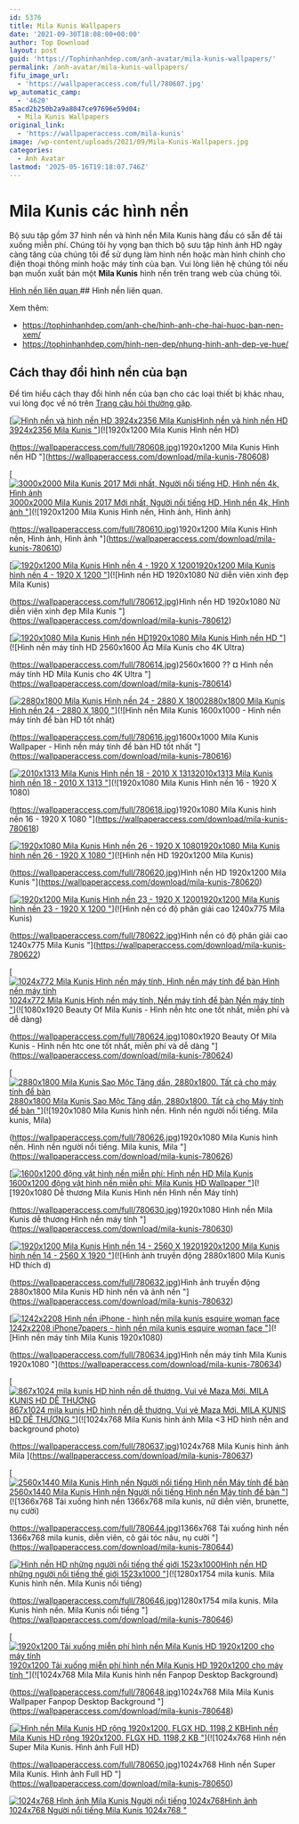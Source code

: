 ```yaml
---
id: 5376
title: Mila Kunis Wallpapers
date: '2021-09-30T18:08:00+00:00'
author: Top Download
layout: post
guid: 'https://Tophinhanhdep.com/anh-avatar/mila-kunis-wallpapers/'
permalink: /anh-avatar/mila-kunis-wallpapers/
fifu_image_url:
  - 'https://wallpaperaccess.com/full/780607.jpg'
wp_automatic_camp:
  - '4620'
85acd2b250b2a9a8047ce97696e59d04:
  - Mila Kunis Wallpapers
original_link:
  - 'https://wallpaperaccess.com/mila-kunis'
image: /wp-content/uploads/2021/09/Mila-Kunis-Wallpapers.jpg
categories:
  - Ảnh Avatar
lastmod: '2025-05-16T19:18:07.746Z'
---
```

# Mila Kunis các hình nền

Bộ sưu tập gồm 37 hình nền và hình nền Mila Kunis hàng đầu có sẵn để tải xuống miễn phí. Chúng tôi hy vọng bạn thích bộ sưu tập hình ảnh HD ngày càng tăng của chúng tôi để sử dụng làm hình nền hoặc màn hình chính cho điện thoại thông minh hoặc máy tính của bạn. Vui lòng liên hệ chúng tôi nếu bạn muốn xuất bản một **Mila Kunis** hình nền trên trang web của chúng tôi.

[Hình nền liên quan ](#related) ## Hình nền liên quan.

   
 Xem thêm:

   
- <https://tophinhanhdep.com/anh-che/hinh-anh-che-hai-huoc-ban-nen-xem/>
- <https://tophinhanhdep.com/hinh-nen-dep/nhung-hinh-anh-dep-ve-hue/>

## Cách thay đổi hình nền của bạn

Để tìm hiểu cách thay đổi hình nền của bạn cho các loại thiết bị khác nhau, vui lòng đọc về nó trên [Trang câu hỏi thường gặp](https://tophinhanhdep.com/faq/).

  
[[![Hình nền và hình nền HD 3924x2356 Mila Kunis](https://wallpaperaccess.com/full/780607.jpg)Hình nền và hình nền HD 3924x2356 Mila Kunis "](https://wallpaperaccess.com/download/mila-kunis-780607)](![1920x1200 Mila Kunis Hình nền HD)

(https://wallpaperaccess.com/full/780608.jpg)1920x1200 Mila Kunis Hình nền HD "](https://wallpaperaccess.com/download/mila-kunis-780608)

[[![3000x2000 Mila Kunis 2017 Mới nhất, Người nổi tiếng HD, Hình nền 4k, Hình ảnh](https://wallpaperaccess.com/full/780609.jpg)3000x2000 Mila Kunis 2017 Mới nhất, Người nổi tiếng HD, Hình nền 4k, Hình ảnh "](https://wallpaperaccess.com/download/mila-kunis-780609)](![1920x1200 Mila Kunis Hình nền, Hình ảnh, Hình ảnh)

(https://wallpaperaccess.com/full/780610.jpg)1920x1200 Mila Kunis Hình nền, Hình ảnh, Hình ảnh "](https://wallpaperaccess.com/download/mila-kunis-780610)

[[![1920x1200 Mila Kunis Hình nền 4 - 1920 X 1200](https://wallpaperaccess.com/full/780611.jpg)1920x1200 Mila Kunis hình nền 4 - 1920 X 1200 "](https://wallpaperaccess.com/download/mila-kunis-780611)](![Hình nền HD 1920x1080 Nữ diễn viên xinh đẹp Mila Kunis)

(https://wallpaperaccess.com/full/780612.jpg)Hình nền HD 1920x1080 Nữ diễn viên xinh đẹp Mila Kunis "](https://wallpaperaccess.com/download/mila-kunis-780612)

[[![1920x1080 Mila Kunis Hình nền HD](https://wallpaperaccess.com/full/780613.jpg)1920x1080 Mila Kunis Hình nền HD "](https://wallpaperaccess.com/download/mila-kunis-780613)](![Hình nền máy tính HD 2560x1600 Â¤ Mila Kunis cho 4K Ultra)

(https://wallpaperaccess.com/full/780614.jpg)2560x1600 ?? ¤ Hình nền máy tính HD Mila Kunis cho 4K Ultra "](https://wallpaperaccess.com/download/mila-kunis-780614)

[[![2880x1800 Mila Kunis Hình nền 24 - 2880 X 1800](https://wallpaperaccess.com/full/780615.jpg)2880x1800 Mila Kunis Hình nền 24 - 2880 X 1800 "](https://wallpaperaccess.com/download/mila-kunis-780615)](![Hình nền Mila Kunis 1600x1000 - Hình nền máy tính để bàn HD tốt nhất)

(https://wallpaperaccess.com/full/780616.jpg)1600x1000 Mila Kunis Wallpaper - Hình nền máy tính để bàn HD tốt nhất "](https://wallpaperaccess.com/download/mila-kunis-780616)

[[![2010x1313 Mila Kunis Hình nền 18 - 2010 X 1313](https://wallpaperaccess.com/full/780617.jpg)2010x1313 Mila Kunis hình nền 18 - 2010 X 1313 "](https://wallpaperaccess.com/download/mila-kunis-780617)](![1920x1080 Mila Kunis Hình nền 16 - 1920 X 1080)

(https://wallpaperaccess.com/full/780618.jpg)1920x1080 Mila Kunis hình nền 16 - 1920 X 1080 "](https://wallpaperaccess.com/download/mila-kunis-780618)

[[![1920x1080 Mila Kunis Hình nền 26 - 1920 X 1080](https://wallpaperaccess.com/full/780619.jpg)1920x1080 Mila Kunis hình nền 26 - 1920 X 1080 "](https://wallpaperaccess.com/download/mila-kunis-780619)](![Hình nền HD 1920x1200 Mila Kunis)

(https://wallpaperaccess.com/full/780620.jpg)Hình nền HD 1920x1200 Mila Kunis "](https://wallpaperaccess.com/download/mila-kunis-780620)

[[![1920x1200 Mila Kunis Hình nền 23 - 1920 X 1200](https://wallpaperaccess.com/full/780621.jpg)1920x1200 Mila Kunis hình nền 23 - 1920 X 1200 "](https://wallpaperaccess.com/download/mila-kunis-780621)](![Hình nền có độ phân giải cao 1240x775 Mila Kunis)

(https://wallpaperaccess.com/full/780622.jpg)Hình nền có độ phân giải cao 1240x775 Mila Kunis "](https://wallpaperaccess.com/download/mila-kunis-780622)

[[![1024x772 Mila Kunis Hình nền máy tính, Hình nền máy tính để bàn Hình nền máy tính](https://wallpaperaccess.com/full/780623.jpg)1024x772 Mila Kunis Hình nền máy tính, Nền máy tính để bàn Nền máy tính "](https://wallpaperaccess.com/download/mila-kunis-780623)](![1080x1920 Beauty Of Mila Kunis - Hình nền htc one tốt nhất, miễn phí và dễ dàng)

(https://wallpaperaccess.com/full/780624.jpg)1080x1920 Beauty Of Mila Kunis - Hình nền htc one tốt nhất, miễn phí và dễ dàng "](https://wallpaperaccess.com/download/mila-kunis-780624)

[[![2880x1800 Mila Kunis Sao Mộc Tăng dần, 2880x1800.  Tất cả cho máy tính để bàn](https://wallpaperaccess.com/full/780625.jpg)2880x1800 Mila Kunis Sao Mộc Tăng dần, 2880x1800. Tất cả cho Máy tính để bàn "](https://wallpaperaccess.com/download/mila-kunis-780625)](![1920x1080 Mila Kunis hình nền.  Hình nền người nổi tiếng.  Mila kunis, Mila)

(https://wallpaperaccess.com/full/780626.jpg)1920x1080 Mila Kunis hình nền. Hình nền người nổi tiếng. Mila kunis, Mila "](https://wallpaperaccess.com/download/mila-kunis-780626)

[[![1600x1200 động vật hình nền miễn phí: Hình nền HD Mila Kunis](https://wallpaperaccess.com/full/780627.jpg)1600x1200 động vật hình nền miễn phí: Mila Kunis HD Wallpaper "](https://wallpaperaccess.com/download/mila-kunis-780627)](![1920x1080 Dễ thương Mila Kunis Hình nền Hình nền Máy tính)

(https://wallpaperaccess.com/full/780630.jpg)1920x1080 Hình nền Mila Kunis dễ thương Hình nền máy tính "](https://wallpaperaccess.com/download/mila-kunis-780630)

[[![1920x1200 Mila Kunis Hình nền 14 - 2560 X 1920](https://wallpaperaccess.com/full/780631.jpg)1920x1200 Mila Kunis hình nền 14 - 2560 X 1920 "](https://wallpaperaccess.com/download/mila-kunis-780631)](![Hình ảnh truyền động 2880x1800 Mila Kunis HD thích d)

(https://wallpaperaccess.com/full/780632.jpg)Hình ảnh truyền động 2880x1800 Mila Kunis HD hình nền và ảnh nền "](https://wallpaperaccess.com/download/mila-kunis-780632)

[[![1242x2208 Hình nền iPhone - hình nền mila kunis esquire woman face](https://wallpaperaccess.com/full/780633.jpg)1242x2208 iPhone7papers - hình nền mila kunis esquire woman face "](https://wallpaperaccess.com/download/mila-kunis-780633)](![Hình nền máy tính Mila Kunis 1920x1080)

(https://wallpaperaccess.com/full/780634.jpg)Hình nền máy tính Mila Kunis 1920x1080 "](https://wallpaperaccess.com/download/mila-kunis-780634)

[[![867x1024 mila kunis HD hình nền dễ thương.  Vui vẻ Maza Mới.  MILA KUNIS HD DỄ THƯƠNG](https://wallpaperaccess.com/full/780636.jpg)867x1024 mila kunis HD hình nền dễ thương. Vui vẻ Maza Mới. MILA KUNIS HD DỄ THƯƠNG "](https://wallpaperaccess.com/download/mila-kunis-780636)](![1024x768 Mila Kunis hình ảnh Mila <3 HD hình nền and background photo)

(https://wallpaperaccess.com/full/780637.jpg)1024x768 Mila Kunis hình ảnh Mila ](https://wallpaperaccess.com/download/mila-kunis-780637)

[[![2560x1440 Mila Kunis Hình nền Người nổi tiếng Hình nền Máy tính để bàn](https://wallpaperaccess.com/full/780639.jpg)2560x1440 Mila Kunis Hình nền Người nổi tiếng Hình nền Máy tính để bàn "](https://wallpaperaccess.com/download/mila-kunis-780639)](![1366x768 Tải xuống hình nền 1366x768 mila kunis, nữ diễn viên, brunette, nụ cười)

(https://wallpaperaccess.com/full/780644.jpg)1366x768 Tải xuống hình nền 1366x768 mila kunis, diễn viên, cô gái tóc nâu, nụ cười "](https://wallpaperaccess.com/download/mila-kunis-780644)

[[![Hình nền HD những người nổi tiếng thế giới 1523x1000](https://wallpaperaccess.com/full/780645.jpg)Hình nền HD những người nổi tiếng thế giới 1523x1000 "](https://wallpaperaccess.com/download/mila-kunis-780645)](![1280x1754 mila kunis.  Mila Kunis hình nền.  Mila Kunis nổi tiếng)

(https://wallpaperaccess.com/full/780646.jpg)1280x1754 mila kunis. Mila Kunis hình nền. Mila Kunis nổi tiếng "](https://wallpaperaccess.com/download/mila-kunis-780646)

[[![1920x1200 Tải xuống miễn phí hình nền Mila Kunis HD 1920x1200 cho máy tính](https://wallpaperaccess.com/full/780647.jpg)1920x1200 Tải xuống miễn phí hình nền Mila Kunis HD 1920x1200 cho máy tính "](https://wallpaperaccess.com/download/mila-kunis-780647)](![1024x768 Mila Mila Kunis hình nền Fanpop Desktop Background)

(https://wallpaperaccess.com/full/780648.jpg)1024x768 Mila Mila Kunis Wallpaper Fanpop Desktop Background "](https://wallpaperaccess.com/download/mila-kunis-780648)

[[![Hình nền Mila Kunis HD rộng 1920x1200.  FLGX HD.  1198,2 KB](https://wallpaperaccess.com/full/780649.jpg)Hình nền Mila Kunis HD rộng 1920x1200. FLGX HD. 1198,2 KB "](https://wallpaperaccess.com/download/mila-kunis-780649)](![1024x768 Hình nền Super Mila Kunis.  Hình ảnh Full HD)

(https://wallpaperaccess.com/full/780650.jpg)1024x768 Hình nền Super Mila Kunis. Hình ảnh Full HD "](https://wallpaperaccess.com/download/mila-kunis-780650)

[![1024x768 Hình ảnh Mila Kunis Người nổi tiếng 1024x768](https://wallpaperaccess.com/full/780651.jpg)Hình ảnh 1024x768 Người nổi tiếng Mila Kunis 1024x768 "](https://wallpaperaccess.com/download/mila-kunis-780651)
